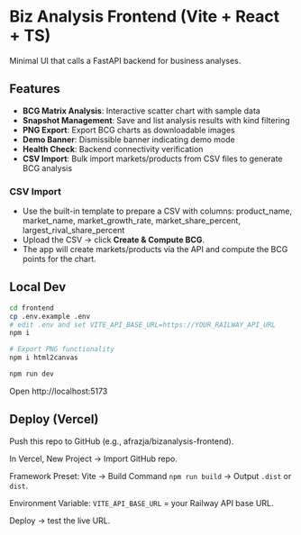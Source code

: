 # Biz Analysis Frontend (Vite + React + TS)

Minimal UI that calls a FastAPI backend for business analyses.

## Features

- **BCG Matrix Analysis**: Interactive scatter chart with sample data
- **Snapshot Management**: Save and list analysis results with kind filtering
- **PNG Export**: Export BCG charts as downloadable images
- **Demo Banner**: Dismissible banner indicating demo mode
- **Health Check**: Backend connectivity verification
- **CSV Import**: Bulk import markets/products from CSV files to generate BCG analysis

### CSV Import
- Use the built-in template to prepare a CSV with columns:
  product_name, market_name, market_growth_rate, market_share_percent, largest_rival_share_percent
- Upload the CSV → click **Create & Compute BCG**.
- The app will create markets/products via the API and compute the BCG points for the chart.

## Local Dev
```bash
cd frontend
cp .env.example .env
# edit .env and set VITE_API_BASE_URL=https://YOUR_RAILWAY_API_URL
npm i

# Export PNG functionality
npm i html2canvas

npm run dev
```

Open http://localhost:5173

## Deploy (Vercel)

Push this repo to GitHub (e.g., afrazja/bizanalysis-frontend).

In Vercel, New Project → Import GitHub repo.

Framework Preset: Vite → Build Command `npm run build` → Output `.dist` or `dist`.

Environment Variable: `VITE_API_BASE_URL` = your Railway API base URL.

Deploy → test the live URL.
